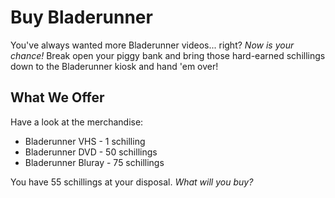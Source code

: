 # Buy Bladerunner

You've always wanted more Bladerunner videos... right? *Now is your chance!* Break open your piggy bank and bring those hard-earned schillings down to the Bladerunner kiosk and hand 'em over!

## What We Offer

Have a look at the merchandise:

- Bladerunner VHS - 1 schilling
- Bladerunner DVD - 50 schillings
- Bladerunner Bluray - 75 schillings

You have 55 schillings at your disposal. *What will you buy?*
